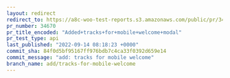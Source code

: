 ```yaml
---
layout: redirect
redirect_to: https://a8c-woo-test-reports.s3.amazonaws.com/public/pr/34670/api/index.html
pr_number: 34670
pr_title_encoded: "Added+tracks+for+mobile+welcome+modal"
pr_test_type: api
last_published: "2022-09-14 08:18:23 +0000"
commit_sha: 84f0d5bf95167ff976bdb7c4ca33f0392d659e14
commit_message: "add: tracks for mobile welcome"
branch_name: add/tracks-for-mobile-welcome
---
```

